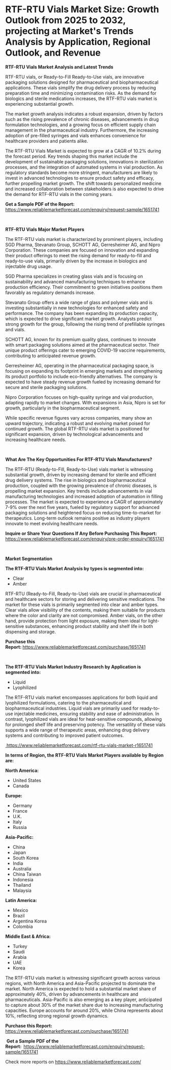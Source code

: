 <p><h1>RTF-RTU Vials Market Size: Growth Outlook from 2025 to 2032, projecting at Market's Trends Analysis by Application, Regional Outlook, and Revenue</h1></p><p><strong>RTF-RTU Vials Market Analysis and Latest Trends</strong></p>
<p><p>RTF-RTU vials, or Ready-to-Fill Ready-to-Use vials, are innovative packaging solutions designed for pharmaceutical and biopharmaceutical applications. These vials simplify the drug delivery process by reducing preparation time and minimizing contamination risks. As the demand for biologics and sterile medications increases, the RTF-RTU vials market is experiencing substantial growth.</p><p>The market growth analysis indicates a robust expansion, driven by factors such as the rising prevalence of chronic diseases, advancements in drug formulation technologies, and a growing focus on efficient supply chain management in the pharmaceutical industry. Furthermore, the increasing adoption of pre-filled syringes and vials enhances convenience for healthcare providers and patients alike.</p><p>The RTF-RTU Vials Market is expected to grow at a CAGR of 10.2% during the forecast period. Key trends shaping this market include the development of sustainable packaging solutions, innovations in sterilization processes, and the integration of automated systems in vial production. As regulatory standards become more stringent, manufacturers are likely to invest in advanced technologies to ensure product safety and efficacy, further propelling market growth. The shift towards personalized medicine and increased collaboration between stakeholders is also expected to drive the demand for RTF-RTU vials in the coming years.</p></p>
<p><strong>Get a Sample PDF of the Report:&nbsp;</strong> <a href="https://www.reliablemarketforecast.com/enquiry/request-sample/1651741?utm_campaign=3570&utm_medium=2&utm_source=Github&utm_content=ia&utm_term=23032025&utm_id=rtf-rtu-vials">https://www.reliablemarketforecast.com/enquiry/request-sample/1651741</a></p>
<p>&nbsp;</p>
<p><strong>RTF-RTU Vials Major Market Players</strong></p>
<p><p>The RTF-RTU vials market is characterized by prominent players, including SGD Pharma, Stevanato Group, SCHOTT AG, Gerresheimer AG, and Nipro Corporation. These companies are focused on innovation and expanding their product offerings to meet the rising demand for ready-to-fill and ready-to-use vials, primarily driven by the increase in biologics and injectable drug usage.</p><p>SGD Pharma specializes in creating glass vials and is focusing on sustainability and advanced manufacturing techniques to enhance production efficiency. Their commitment to green initiatives positions them favorably as regulatory demands increase.</p><p>Stevanato Group offers a wide range of glass and polymer vials and is investing substantially in new technologies for enhanced safety and performance. The company has been expanding its production capacity, which is expected to drive significant market growth. Analysts predict strong growth for the group, following the rising trend of prefillable syringes and vials.</p><p>SCHOTT AG, known for its premium quality glass, continues to innovate with smart packaging solutions aimed at the pharmaceutical sector. Their unique product offerings cater to emerging COVID-19 vaccine requirements, contributing to anticipated revenue growth.</p><p>Gerresheimer AG, operating in the pharmaceutical packaging space, is focusing on expanding its footprint in emerging markets and strengthening its product portfolio to include eco-friendly alternatives. The company is expected to have steady revenue growth fueled by increasing demand for secure and sterile packaging solutions.</p><p>Nipro Corporation focuses on high-quality syringe and vial production, adapting rapidly to market changes. With expansions in Asia, Nipro is set for growth, particularly in the biopharmaceutical segment.</p><p>While specific revenue figures vary across companies, many show an upward trajectory, indicating a robust and evolving market poised for continued growth. The global RTF-RTU vials market is positioned for significant expansion, driven by technological advancements and increasing healthcare needs.</p></p>
<p>&nbsp;</p>
<p><strong>What Are The Key Opportunities For RTF-RTU Vials Manufacturers?</strong></p>
<p><p>The RTF-RTU (Ready-to-Fill, Ready-to-Use) vials market is witnessing substantial growth, driven by increasing demand for sterile and efficient drug delivery systems. The rise in biologics and biopharmaceutical production, coupled with the growing prevalence of chronic diseases, is propelling market expansion. Key trends include advancements in vial manufacturing technologies and increased adoption of automation in filling processes. The market is expected to experience a CAGR of approximately 7-9% over the next five years, fueled by regulatory support for advanced packaging solutions and heightened focus on reducing time-to-market for therapeutics. Long-term outlook remains positive as industry players innovate to meet evolving healthcare needs.</p></p>
<p><strong>Inquire or Share Your Questions If Any Before Purchasing This Report:</strong> <a href="https://www.reliablemarketforecast.com/enquiry/pre-order-enquiry/1651741?utm_campaign=3570&utm_medium=2&utm_source=Github&utm_content=ia&utm_term=23032025&utm_id=rtf-rtu-vials">https://www.reliablemarketforecast.com/enquiry/pre-order-enquiry/1651741</a></p>
<p>&nbsp;</p>
<p><strong>Market Segmentation</strong></p>
<p><strong>The RTF-RTU Vials Market Analysis by types is segmented into:</strong></p>
<p><ul><li>Clear</li><li>Amber</li></ul></p>
<p><p>RTF-RTU (Ready-to-Fill, Ready-to-Use) vials are crucial in pharmaceutical and healthcare sectors for storing and delivering sensitive medications. The market for these vials is primarily segmented into clear and amber types. Clear vials allow visibility of the contents, making them suitable for products where the color and clarity are not compromised. Amber vials, on the other hand, provide protection from light exposure, making them ideal for light-sensitive substances, enhancing product stability and shelf life in both dispensing and storage.</p></p>
<p><strong>Purchase this Report:&nbsp;</strong><a href="https://www.reliablemarketforecast.com/purchase/1651741?utm_campaign=3570&utm_medium=2&utm_source=Github&utm_content=ia&utm_term=23032025&utm_id=rtf-rtu-vials">https://www.reliablemarketforecast.com/purchase/1651741</a></p>
<p>&nbsp;</p>
<p><strong>The RTF-RTU Vials Market Industry Research by Application is segmented into:</strong></p>
<p><ul><li>Liquid</li><li>Lyophilized</li></ul></p>
<p><p>The RTF-RTU vials market encompasses applications for both liquid and lyophilized formulations, catering to the pharmaceutical and biopharmaceutical industries. Liquid vials are primarily used for ready-to-use injectable medicines, ensuring stability and ease of administration. In contrast, lyophilized vials are ideal for heat-sensitive compounds, allowing for prolonged shelf life and preserving potency. The versatility of these vials supports a wide range of therapeutic areas, enhancing drug delivery systems and contributing to improved patient outcomes.</p></p>
<p><a href="https://www.reliablemarketforecast.com/rtf-rtu-vials-market-r1651741?utm_campaign=3570&utm_medium=2&utm_source=Github&utm_content=ia&utm_term=23032025&utm_id=rtf-rtu-vials">&nbsp;https://www.reliablemarketforecast.com/rtf-rtu-vials-market-r1651741</a></p>
<p><strong>In terms of Region, the RTF-RTU Vials Market Players available by Region are:</strong></p>
<p>
    <p> <strong> North America: </strong>
        <ul>
            <li>United States</li>
            <li>Canada</li>
        </ul>
        </p> 
    <p> <strong> Europe: </strong>
        <ul>
            <li>Germany</li>
            <li>France</li>
            <li>U.K.</li>
            <li>Italy</li>
            <li>Russia</li>
        </ul>
        </p> 
    <p> <strong> Asia-Pacific: </strong>
        <ul>
            <li>China</li>
            <li>Japan</li>
            <li>South Korea</li>
            <li>India</li>
            <li>Australia</li>
            <li>China Taiwan</li>
            <li>Indonesia</li>
            <li>Thailand</li>
            <li>Malaysia</li>
        </ul>
        </p> 
    <p> <strong> Latin America: </strong>
        <ul>
            <li>Mexico</li>
            <li>Brazil</li>
            <li>Argentina Korea</li>
            <li>Colombia</li>
        </ul>
        </p> 
    <p> <strong> Middle East & Africa: </strong>
        <ul>
            <li>Turkey</li>
            <li>Saudi</li>
            <li>Arabia</li>
            <li>UAE</li>
            <li>Korea</li>
        </ul>
    </p>
    </p>
<p><p>The RTF-RTU vials market is witnessing significant growth across various regions, with North America and Asia-Pacific projected to dominate the market. North America is expected to hold a substantial market share of approximately 40%, driven by advancements in healthcare and pharmaceuticals. Asia-Pacific is also emerging as a key player, anticipated to capture about 30% of the market share due to increasing manufacturing capacities. Europe accounts for around 20%, while China represents about 10%, reflecting strong regional growth dynamics.</p></p>
<p><strong>Purchase this Report: </strong><a href="https://www.reliablemarketforecast.com/purchase/1651741?utm_campaign=3570&utm_medium=2&utm_source=Github&utm_content=ia&utm_term=23032025&utm_id=rtf-rtu-vials">https://www.reliablemarketforecast.com/purchase/1651741</a></p>
<p>&nbsp;<strong>Get a Sample PDF of the Report:&nbsp;&nbsp;</strong><a href="https://www.reliablemarketforecast.com/enquiry/request-sample/1651741?utm_campaign=3570&utm_medium=2&utm_source=Github&utm_content=ia&utm_term=23032025&utm_id=rtf-rtu-vials">https://www.reliablemarketforecast.com/enquiry/request-sample/1651741</a></p>
<p><strong></strong></p>
<p>Check more reports on <a href="https://www.reliablemarketforecast.com/?utm_campaign=3570&utm_medium=2&utm_source=Github&utm_content=ia&utm_term=23032025&utm_id=rtf-rtu-vials">https://www.reliablemarketforecast.com/</a></p>